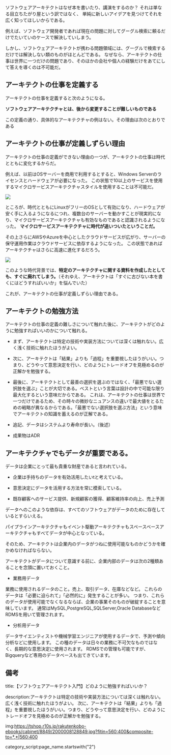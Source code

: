 


ソフトウェアアーキテクトはなぜ本を書いたり、講演をするのか？
それは単なる目立ちたがり屋という訳ではなく、
単純に新しいアイデアを見つけてそれを広く知ってほしいからである。

例えば、ソフトウェア開発者であれば現在の問題に対してグーグル検索に頼るだけでたいていのケースで解決していしまう。

しかし、ソフトウェアアーキテクトが携わる問題領域には、グーグルで検索するだけでは解決しない類のものがほとんどである。
なぜなら、アーキテクトの仕事は世界に一つだけの問題であり、そのほかの会社や個人の経験だけをあてにして答えを導くのは不可能だ。

## アーキテクトの仕事を定義する

アーキテクトの仕事を定義すると次のようになる。

**ソフトウェアアーキテクチャとは、後から変更することが難しいものである**

この定義の通り、具体的なアーキテクチャの例はない。その理由は次のとおりである


## アーキテクトの仕事が定義しずらい理由

アーキテクトの仕事の定義ができない理由の一つが、アーキテクトの仕事は時代とともに変化するからだ。

例えば、以前はOSサーバーを商用で利用するとすると、Windows Serverのライセンスとハードウェアが必要になった。
この状態で10以上のサービスを使用するマイクロサービスアーキテクチャスタイルを使用することは不可能だ。

<img src="https://upload.wikimedia.org/wikipedia/en/c/c6/Windows_2000_Server.png">

ところが、時代とともにLinuxがフリーのOSとして有効になり、ハードウェアが安く手に入るようになるにつれ、複数台のサーバーを動かすことが現実的になり、マイクロサービスアーキテクチャも有効なものであると認識されるようになった。
**マイクロサービスアーキテクチャに時代が追いついたということだ。**

その上さらにAWSやAzureを中心としたクラウドサービスが広がり、サーバーの保守運用作業はクラウドサービスに依存するようになった。
この状態であればアーキテクチャはさらに高速に進化するだろう。

<img src="https://d1.awsstatic.com/Developer%20Marketing/jp/magazine/2022/img_way-to-draw-architecture_12.4c916e1eb2edeb73885663c4c8188f3ece738a72.png">

このような時代背景では、**特定のアーキテクチャに関する資料を作成したとしても、すぐに廃れてしまう。**（それゆえ、アーキテクトは「すぐに古びない本を書くにはどうすればいいか」を悩んでいた）

これが、アーキテクトの仕事が定義しずらい理由である。


## アーキテクトの勉強方法

アーキテクトの仕事の定義の難しさについて触れた後に、アーキテクトがどのように勉強すればいいのかについて触れる。

- まず、アーキテクトは特定の技術や実装方法については深くは触れない。広く浅く技術に触れたほうがよい。

- 次に、アーキテクトは「結果」よりも「過程」を重要視したほうがいい。つまり、どうやって意思決定を行い、どのようにトレードオフを見極めるのが正解かを勉強する。

- 最後に、アーキテクトとして最善の選択を選ぶのではなく、「最悪でない選択肢を選ぶ」ことが大切である。ベストという言葉は設計の中で可能な限り最大化するという意味だからである。
これは、アーキテクトの仕事は世界で一つだけであるため、その時々の微妙なニュアンスの違いで最大値をとるための戦略が異なるからである。「最悪でない選択肢を選ぶ方法」という意味でアーキテクトの知識を蓄えるのが正解である。

- 追記、データはシステムより寿命が長い。（後述）

- 成果物はADR

## アーキテクチャでもデータが重要である。

データは企業にとって最も貴重な財産であると言われている。

- 企業は手持ちのデータを有効活用したいtと考えている。

- 意思決定にデータを活用する方法を常に模索している。

- 既存顧客へのサービス提供、新規顧客の獲得、顧客維持率の向上、売上予測

データへのこのような依存は、すべてのソフトウェアがデータのために存在しているとすらいえる。

パイプラインアーキテクチャもイベント駆動アーキテクチャもスペースベースアーキテクチャもすべてデータが中心となっている。

そのため、アーキテクトは企業内のデータがつねに使用可能なものかどうかを確かめなければならない。

アーキテクトがデータについて意識する前に、企業内部のデータは次の2種類あることを念頭に置いておくこと。

- 業務用データ

業務に使用されるデータのこと。売上、取引データ、在庫などなど。
これらのデータは「必要に迫られて」「必然的に」発生することが多い。
つまり、これらのデータが使用可能でなくなるならば、企業の事業そのものが破綻することを意味しています。
通常はMySQL,PostgreSQL,SQLServer,Oracle DatabaseなどRDMSを用いて管理されます。

- 分析用データ

データサイエンティストや機械学習エンジニアが使用するデータで、予測や傾向分析などに使用します。
この種のデータは日々の業務に不可欠なものではなく、長期的な意思決定に使用されます。
RDMSでの管理も可能ですが、Bigqueryなど専用のデータベースも出てきています。


## 備考

title:【ソフトウェアアーキテクト入門】どのように勉強すればいいか？

description:アーキテクトは特定の技術や実装方法については深くは触れない。広く浅く技術に触れたほうがよい。 次に、アーキテクトは「結果」よりも「過程」を重要視したほうがいい。つまり、どうやって意思決定を行い、どのようにトレードオフを見極めるのが正解かを勉強する。

img:https://tshop.r10s.jp/rakutenkobo-ebooks/cabinet/8849/2000008128849.jpg?fitin=560:400&composite-to=*,*|560:400

category_script:page_name.startswith("2")





















